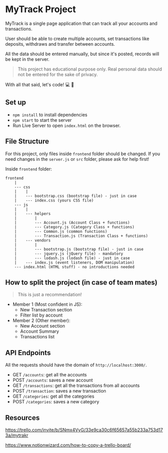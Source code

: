 # MyTrack Project

MyTrack is a single page application that can track all your accounts and transactions.

User should be able to create multiple accounts, set transactions like deposits, withdraws and transfer between accounts.

All the data should be entered manually, but since it's posted, records will be kept in the server.

> This project has educational purpose only. Real personal data should not be entered for the sake of privacy.

With all that said, let's code! 💻 🚀

## Set up

- `npm install` to install dependencies
- `npm start` to start the server
- Run Live Server to open `index.html` on the browser.

## File Structure

For this project, only files inside `frontend` folder should be changed. If you need changes in the `server.js` or `src` folder, please ask for help first!

Inside `frontend` folder:

```
frontend
    |
    --- css
    |    |
    |    --- bootstrap.css (bootstrap file) - just in case
    |    --- index.css (yours CSS file)
    --- js
    |    |
    |    --- helpers
    |        |
    |        --- Account.js (Account Class + functions)
    |        --- Category.js (Category Class + functions)
    |        --- Common.js (common functions)
    |        --- Transaction.js (Transaction Class + functions)
    |    --- vendors
    |        |
    |        --- bootstrap.js (bootstrap file) - just in case
    |        --- jquery.js (jQuery file) - mandatory
    |        --- lodash.js (lodash file) - just in case
    |    --- index.js (event listeners, DOM manipulation)
    --- index.html (HTML stuff) - no introductions needed
```

## How to split the project (in case of team mates)

> This is just a recommendation!

- Member 1 (Most confident in JS):
  - New Transaction section
  - Filter list by account
- Member 2 (Other member):
  - New Account section
  - Account Summary
  - Transactions list
  

## API Endpoints

All the requests should have the domain of `http://localhost:3000/`.

- GET `/accounts`: get all the accounts
- POST `/accounts`: saves a new account
- GET `/transactions`: get all the transactions from all accounts
- POST `/transaction`: saves a new transaction
- GET `/categories`: get all the categories
- POST `/categories`: saves a new category

## Resources

https://trello.com/invite/b/SNmx4VyG/33e9ca30c6f65657a55b233a753d173a/mytrakr

https://www.notionwizard.com/how-to-copy-a-trello-board/
